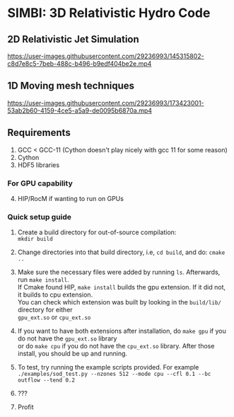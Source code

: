 # SIMBI: 3D Relativistic Hydro Code

## 2D Relativistic Jet Simulation
https://user-images.githubusercontent.com/29236993/145315802-c8d7e8c5-7beb-488c-b496-b9edf404be2e.mp4

## 1D Moving mesh techniques
https://user-images.githubusercontent.com/29236993/173423001-53ab2b60-4159-4ce5-a5a9-de0095b6870a.mp4


## Requirements 
1) GCC < GCC-11 (Cython doesn't play nicely with gcc 11 for some reason)
2) Cython 
3) HDF5 libraries
### For GPU capability
4) HIP/RocM if wanting to run on GPUs


### Quick setup guide
1) Create a build directory for out-of-source compilation:<br>
 `mkdir build`
2) Change directories into that build directory, i.e, `cd build`, and do: `cmake ..`
3) Make sure the necessary files were added by running `ls`. Afterwards, run `make install`.<br>
If Cmake found HIP, `make install` builds the gpu extension. If it did not, it builds to cpu extension.<br>
You can check which extension was built by looking in the `build/lib/` directory for either<br>
`gpu_ext.so` or `cpu_ext.so`

4) If you want to have both extensions after installation, do `make gpu` if you do not have the `gpu_ext.so`
library <br> 
or do `make cpu` if you do not have the `cpu_ext.so` library. After those install, you should be up and
running. 
5) To test, try running the example scripts provided. For example<br>
 `./examples/sod_test.py --nzones 512 --mode cpu --cfl 0.1 --bc outflow --tend 0.2` 
6) ???
7) Profit
